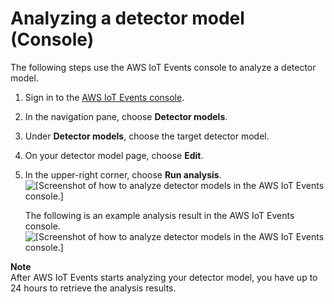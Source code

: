 # Analyzing a detector model \(Console\)<a name="analyze-api-console"></a>

The following steps use the AWS IoT Events console to analyze a detector model\.

1. Sign in to the [AWS IoT Events console](https://console.aws.amazon.com/iotevents/)\.

1. In the navigation pane, choose **Detector models**\.

1. Under **Detector models**, choose the target detector model\.

1. On your detector model page, choose **Edit**\.

1. In the upper\-right corner, choose **Run analysis**\.  
![\[Screenshot of how to analyze detector models in the AWS IoT Events console.\]](http://docs.aws.amazon.com/iotevents/latest/developerguide/images/analyzeAPI1.png)

   The following is an example analysis result in the AWS IoT Events console\.  
![\[Screenshot of how to analyze detector models in the AWS IoT Events console.\]](http://docs.aws.amazon.com/iotevents/latest/developerguide/images/analyzeAPI2.png)

**Note**  
After AWS IoT Events starts analyzing your detector model, you have up to 24 hours to retrieve the analysis results\.